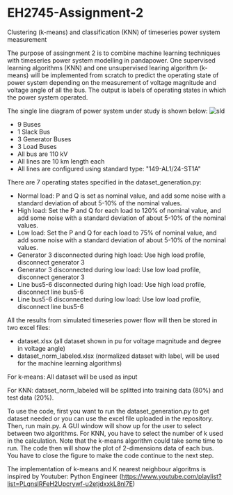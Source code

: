 # EH2745-Assignment-2
Clustering (k-means) and classification (KNN) of timeseries power system measurement

The purpose of assingnment 2 is to combine machine learning techniques with timeseries power system modelling in pandapower. One supervised learning algorithms (KNN) and one unsupervised learing algorithm (k-means) will be implemented from scratch to predict the operating state of power system depending on the measurement of voltage magnitude and voltage angle of all the bus. The output is labels of operating states in which the power system operated.

The single line diagram of power system under study is shown below:
![sld](https://user-images.githubusercontent.com/33414239/172237366-78c9a788-d11b-4cbd-b8a2-e6eca24fad89.png)
- 9 Buses
- 1 Slack Bus
- 3 Generator Buses
- 3 Load Buses
- All bus are 110 kV
- All lines are 10 km length each
- All lines are configured using standard type: "149-AL1/24-ST1A"

There are 7 operating states specified in the dataset_generation.py:
- Normal load: P and Q is set as nominal value, and add some noise with a standard deviation of about 5-10% of the nominal values.
- High load: Set the P and Q for each load to 120% of nominal value, and add some noise with a standard deviation of about 5-10% of the nominal values.
- Low load: Set the P and Q for each load to 75% of nominal value, and add some noise with a standard deviation of about 5-10% of the nominal values.
- Generator 3 disconnected during high load: Use high load profile, disconnect generator 3
- Generator 3 disconnected during low load: Use low load profile, disconnect generator 3
- Line bus5-6 disconnected during high load: Use high load profile, disconnect line bus5-6
- Line bus5-6 disconnected during low load: Use low load profile, disconnect line bus5-6

All the results from simulated timeseries power flow will then be stored in two excel files:
- dataset.xlsx (all dataset shown in pu for voltage magnitude and degree in voltage angle)
- dataset_norm_labeled.xlsx (normalized dataset with label, will be used for the machine learning algorithms)

For k-means: 
All dataset will be used as input

For KNN:
dataset_norm_labeled will be splitted into training data (80%) and test data (20%).

To use the code, first you want to run the dataset_generation.py to get dataset needed or you can use the excel file uploaded in the repository. Then, run main.py. A GUI window will show up for the user to select between two algorithms. For KNN, you have to select the number of k used in the calculation. Note that the k-means algorithm could take some time to run. The code then will show the plot of 2-dimensions data of each bus. You have to close the figure to make the code continue to the next step.

The implementation of k-means and K nearest neighbour algoritms is inspired by Youtuber: Python Engineer (https://www.youtube.com/playlist?list=PLqnslRFeH2Upcrywf-u2etjdxxkL8nl7E)
